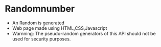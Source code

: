 # Randomnumber
- An Random is generated 
- Web page made using HTML,CSS,Javascript
- Warnning: The pseudo-random generators of this API should not be used for security purposes.
